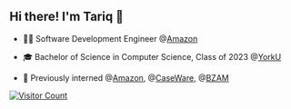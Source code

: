 

## Hi there! I'm Tariq 👋

<!-- SUMMARY:START -->
-  👨‍💻 Software Development Engineer @[Amazon](http://amazon.ca/) 

- :mortar_board:  Bachelor of Science in Computer Science, Class of 2023 @[YorkU](https://www.yorku.ca)

- :office:  Previously interned @[Amazon](https://www.amazon.ca), @[CaseWare](https://www.caseware.com), @[BZAM](https://bzam.com/)

<!-- SUMMARY:END -->

[![Visitor Count](https://hits.seeyoufarm.com/api/count/incr/badge.svg?url=https%3A%2F%2Fgithub.com%2Ftariqsyed1&count_bg=%233D9EC8&title_bg=%23555555&icon=&icon_color=%23E7E7E7&title=hits&edge_flat=false)](https://hits.seeyoufarm.com)

<!-- CONNECT:END -->


